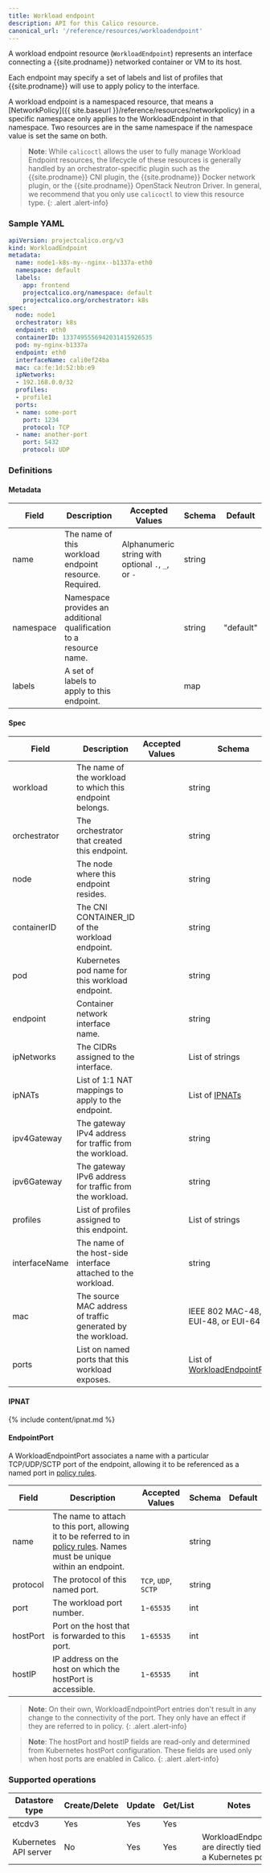 ```yaml
---
title: Workload endpoint
description: API for this Calico resource.
canonical_url: '/reference/resources/workloadendpoint'
---
```


A workload endpoint resource (`WorkloadEndpoint`) represents an interface
connecting a {{site.prodname}} networked container or VM to its host.

Each endpoint may specify a set of labels and list of profiles that {{site.prodname}} will use
to apply policy to the interface.

A workload endpoint is a namespaced resource, that means a
[NetworkPolicy]({{ site.baseurl }}/reference/resources/networkpolicy)
in a specific namespace only applies to the WorkloadEndpoint in that namespace.
Two resources are in the same namespace if the namespace value is set the same
on both.

> **Note**: While `calicoctl` allows the user to fully manage Workload Endpoint resources,
> the lifecycle of these resources is generally handled by an orchestrator-specific
> plugin such as the {{site.prodname}} CNI plugin, the {{site.prodname}} Docker network plugin,
> or the {{site.prodname}} OpenStack Neutron Driver. In general, we recommend that you only
> use `calicoctl` to view this resource type.
{: .alert .alert-info}

### Sample YAML

```yaml
apiVersion: projectcalico.org/v3
kind: WorkloadEndpoint
metadata:
  name: node1-k8s-my--nginx--b1337a-eth0
  namespace: default
  labels:
    app: frontend
    projectcalico.org/namespace: default
    projectcalico.org/orchestrator: k8s
spec:
  node: node1
  orchestrator: k8s
  endpoint: eth0
  containerID: 1337495556942031415926535
  pod: my-nginx-b1337a
  endpoint: eth0
  interfaceName: cali0ef24ba
  mac: ca:fe:1d:52:bb:e9
  ipNetworks:
  - 192.168.0.0/32
  profiles:
  - profile1
  ports:
  - name: some-port
    port: 1234
    protocol: TCP
  - name: another-port
    port: 5432
    protocol: UDP
```

### Definitions

#### Metadata

| Field     | Description                                                        | Accepted Values                                          | Schema | Default   |
|-----------|--------------------------------------------------------------------|----------------------------------------------------------|--------|-----------|
| name      | The name of this workload endpoint resource. Required.             |  Alphanumeric string with optional `.`, `_`, or `-`      | string |           |
| namespace | Namespace provides an additional qualification to a resource name. |                                                          | string | "default" |
| labels    | A set of labels to apply to this endpoint.                         |                                                          |   map  |           |

#### Spec

| Field          | Description                                                   | Accepted Values | Schema                                 | Default |
|----------------|---------------------------------------------------------------|-----------------|----------------------------------------|---------|
| workload       | The name of the workload to which this endpoint belongs.      |                 | string                                 |
| orchestrator   | The orchestrator that created this endpoint.                  |                 | string                                 |
| node           | The node where this endpoint resides.                         |                 | string                                 |
| containerID    | The CNI CONTAINER_ID of the workload endpoint.                |                 | string                                 |
| pod            | Kubernetes pod name for this workload endpoint.               |                 | string                                 |
| endpoint       | Container network interface name.                             |                 | string                                 |
| ipNetworks     | The CIDRs assigned to the interface.                          |                 | List of strings                        |
| ipNATs         | List of 1:1 NAT mappings to apply to the endpoint.            |                 | List of [IPNATs](#ipnat)               |
| ipv4Gateway    | The gateway IPv4 address for traffic from the workload.       |                 | string                                 |
| ipv6Gateway    | The gateway IPv6 address for traffic from the workload.       |                 | string                                 |
| profiles       | List of profiles assigned to this endpoint.                   |                 | List of strings                        |
| interfaceName  | The name of the host-side interface attached to the workload. |                 | string                                 |
| mac            | The source MAC address of traffic generated by the workload.  |                 | IEEE 802 MAC-48, EUI-48, or EUI-64     |
| ports          | List on named ports that this workload exposes.               |                 | List of [WorkloadEndpointPorts](#endpointport) |

#### IPNAT

{% include content/ipnat.md %}

#### EndpointPort

A WorkloadEndpointPort associates a name with a particular TCP/UDP/SCTP port of the endpoint, allowing it to
be referenced as a named port in [policy rules](./networkpolicy#entityrule).

| Field    | Description                                                                                                                                            | Accepted Values      | Schema | Default  |
|----------|--------------------------------------------------------------------------------------------------------------------------------------------------------|----------------------|--------|----------|
| name     | The name to attach to this port, allowing it to be referred to in [policy rules](./networkpolicy#entityrule). Names must be unique within an endpoint. |                      | string |          |
| protocol | The protocol of this named port.                                                                                                                       | `TCP`, `UDP`, `SCTP` | string |          |
| port     | The workload port number.                                                                                                                              | `1`-`65535`          | int    |          |
| hostPort | Port on the host that is forwarded to this port.                                                                                                       | `1`-`65535`          | int    |          |
| hostIP   | IP address on the host on which the hostPort is accessible.                                                                                            | `1`-`65535`          | int    |          |

> **Note**: On their own, WorkloadEndpointPort entries don't result in any change to the connectivity of the port.
> They only have an effect if they are referred to in policy.
{: .alert .alert-info}

> **Note**: The hostPort and hostIP fields are read-only and determined from Kubernetes hostPort configuration.
> These fields are used only when host ports are enabled in Calico.
{: .alert .alert-info}

### Supported operations

| Datastore type        | Create/Delete | Update | Get/List | Notes
|-----------------------|---------------|--------|----------|------
| etcdv3                | Yes           | Yes    | Yes      |
| Kubernetes API server | No            | Yes    | Yes      | WorkloadEndpoints are directly tied to a Kubernetes pod.
